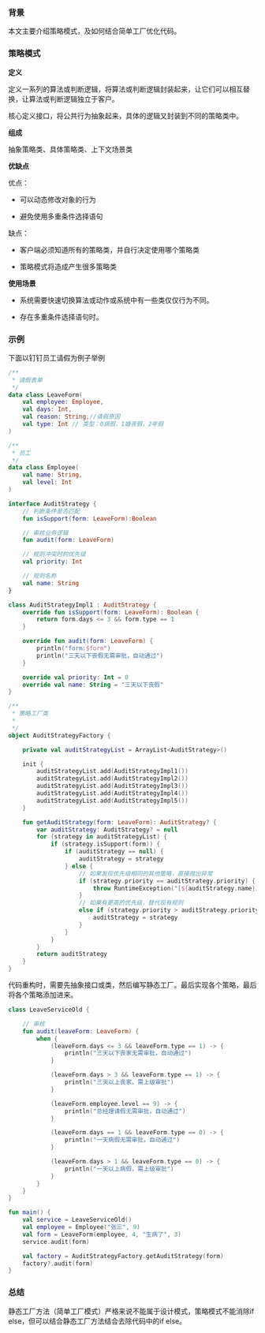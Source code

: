 ### 背景

本文主要介绍策略模式，及如何结合简单工厂优化代码。

### 策略模式

**定义**

定义一系列的算法或判断逻辑，将算法或判断逻辑封装起来，让它们可以相互替换，让算法或判断逻辑独立于客户。

核心定义接口，将公共行为抽象起来，具体的逻辑又封装到不同的策略类中。

**组成**

抽象策略类、具体策略类、上下文场景类

**优缺点**

优点：

- 可以动态修改对象的行为

- 避免使用多重条件选择语句

缺点：

- 客户端必须知道所有的策略类，并自行决定使用哪个策略类

- 策略模式将造成产生很多策略类

**使用场景**

- 系统需要快速切换算法或动作或系统中有一些类仅仅行为不同。

- 存在多重条件选择语句时。

### 示例

下面以钉钉员工请假为例子举例

```kt
/**
 * 请假表单
 */
data class LeaveForm(
    val employee: Employee,
    val days: Int,
    val reason: String,//请假原因
    val type: Int // 类型：0病假，1婚丧假，2年假
)

/**
 * 员工
 */
data class Employee(
    val name: String,
    val level: Int
)
```

```kt
interface AuditStrategy {
    // 判断条件是否匹配
    fun isSupport(form: LeaveForm):Boolean

    // 审核业务逻辑
    fun audit(form: LeaveForm)

    // 规则冲突时的优先级
    val priority: Int

    // 规则名称
    val name: String
}
```

```kt
class AuditStrategyImpl1 : AuditStrategy {
    override fun isSupport(form: LeaveForm): Boolean {
        return form.days <= 3 && form.type == 1
    }

    override fun audit(form: LeaveForm) {
        println("form:$form")
        println("三天以下丧假无需审批，自动通过")
    }

    override val priority: Int = 0
    override val name: String = "三天以下丧假"
}
```

```kt
/**
 * 策略工厂类
 *
 */
object AuditStrategyFactory {

    private val auditStrategyList = ArrayList<AuditStrategy>()

    init {
        auditStrategyList.add(AuditStrategyImpl1())
        auditStrategyList.add(AuditStrategyImpl2())
        auditStrategyList.add(AuditStrategyImpl3())
        auditStrategyList.add(AuditStrategyImpl4())
        auditStrategyList.add(AuditStrategyImpl5())
    }

    fun getAuditStrategy(form: LeaveForm): AuditStrategy? {
        var auditStrategy: AuditStrategy? = null
        for (strategy in auditStrategyList) {
            if (strategy.isSupport(form)) {
                if (auditStrategy == null) {
                    auditStrategy = strategy
                } else {
                    // 如果发现优先级相同的其他策略，直接抛出异常
                    if (strategy.priority == auditStrategy.priority) {
                        throw RuntimeException("[${auditStrategy.name}]:[${strategy.name}] 优先级相同")
                    }
                    // 如果有更高的优先级，替代现有规则
                    else if (strategy.priority > auditStrategy.priority) {
                        auditStrategy = strategy
                    }
                }
            }
        }
        return auditStrategy
    }
}
```

代码重构时，需要先抽象接口或类，然后编写静态工厂。最后实现各个策略，最后将各个策略添加进来。

```kt
class LeaveServiceOld {

    // 审核
    fun audit(leaveForm: LeaveForm) {
        when {
            (leaveForm.days <= 3 && leaveForm.type == 1) -> {
                println("三天以下丧家无需审批，自动通过")
            }

            (leaveForm.days > 3 && leaveForm.type == 1) -> {
                println("三天以上丧家，需上级审批")
            }

            (leaveForm.employee.level == 9) -> {
                println("总经理请假无需审批，自动通过")
            }

            (leaveForm.days == 1 && leaveForm.type == 0) -> {
                println("一天病假无需审批，自动通过")
            }

            (leaveForm.days > 1 && leaveForm.type == 0) -> {
                println("一天以上病假，需上级审批")
            }
        }
    }
}

fun main() {
    val service = LeaveServiceOld()
    val employee = Employee("张三", 9)
    val form = LeaveForm(employee, 4, "生病了", 3)
    service.audit(form)

    val factory = AuditStrategyFactory.getAuditStrategy(form)
    factory?.audit(form)
}
```

### 总结

静态工厂方法（简单工厂模式）严格来说不能属于设计模式，策略模式不能消除if else，但可以结合静态工厂方法结合去除代码中的if else。


